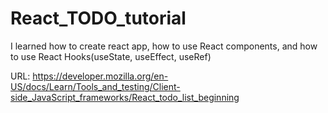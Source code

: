 # React_TODO_tutorial

I learned how to create react app, how to use React components, and how to use React Hooks(useState, useEffect, useRef)

URL: https://developer.mozilla.org/en-US/docs/Learn/Tools_and_testing/Client-side_JavaScript_frameworks/React_todo_list_beginning
